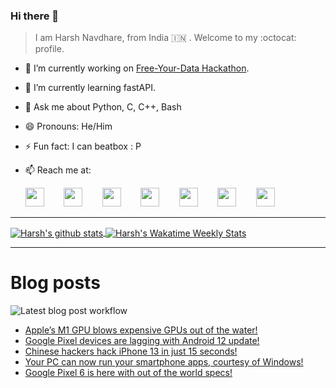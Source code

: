 ### Hi there 👋

> I am Harsh Navdhare, from India :india: . Welcome to my :octocat: profile.

* 🔭 I’m currently working on [Free-Your-Data Hackathon](https://free-your-data.devfolio.co/).
* 🌱 I’m currently learning fastAPI.                
* 💬 Ask me about Python, C, C++, Bash
* 😄 Pronouns: He/Him
* ⚡ Fun fact: I can beatbox : P
* 📫 Reach me at: 
 

    [<img src="https://simpleicons.org/icons/instagram.svg" width="30">](https://www.instagram.com/plus_infinity.hn) &nbsp;&nbsp;&nbsp;&nbsp;&nbsp;&nbsp;
    [<img src="https://simpleicons.org/icons/facebook.svg" width="30">](https://www.facebook.com/harsh.navdhare.infinity) &nbsp;&nbsp;&nbsp;&nbsp;&nbsp;&nbsp; 
    [<img src="https://simpleicons.org/icons/twitter.svg" width="30">](https://twitter.com/hnavdhare) &nbsp;&nbsp;&nbsp;&nbsp;&nbsp;&nbsp; 
    [<img src="https://simpleicons.org/icons/xdadevelopers.svg" width="30">](https://forum.xda-developers.com/member.php?u=8122486) &nbsp;&nbsp;&nbsp;&nbsp;&nbsp;&nbsp; 
    [<img src="https://simpleicons.org/icons/telegram.svg" width="30">](https://t.me/infinitEplus) &nbsp;&nbsp;&nbsp;&nbsp;&nbsp;&nbsp;
    [<img src="https://simpleicons.org/icons/snapchat.svg" width="30">](https://www.snapchat.com/add/plus.infinity) &nbsp;&nbsp;&nbsp;&nbsp;&nbsp;&nbsp; 
    [<img src="https://simpleicons.org/icons/gmail.svg" width="30">](mailto:navdhareharsh2001@gmail.com)
 
<hr>

<a href="https://github.com/infinity-plus/github-readme-stats">
  <img align="center" src="https://github-readme-stats-infinity-plus.vercel.app/api?username=infinity-plus&show_icons=true&count_private=true&theme=dark&include_all_commits=true", alt="Harsh's github stats" />
</a>

<a href="https://wakatime.com/@infinity_plus">
  <img align="center" src="https://github-readme-stats-infinity-plus.vercel.app/api/wakatime?username=infinity_plus&theme=dark&custom_title=Wakatime%20Weekly%20Stats", alt="Harsh's Wakatime Weekly Stats" />
</a>

<hr>

# Blog posts

![Latest blog post workflow](https://github.com/infinity-plus/infinity-plus/workflows/Latest%20blog%20post%20workflow/badge.svg)

<!-- BLOG-POST-LIST:START -->
- [Apple’s M1 GPU blows expensive GPUs out of the water!](https://spadebee.com/2021/10/25/apples-m1-gpu-blows-expensive-gpus-out-of-the-water/?utm_source=rss&utm_medium=rss&utm_campaign=apples-m1-gpu-blows-expensive-gpus-out-of-the-water)
- [Google Pixel devices are lagging with Android 12 update!](https://spadebee.com/2021/10/23/google-pixel-devices-are-lagging-with-android-12-update/?utm_source=rss&utm_medium=rss&utm_campaign=google-pixel-devices-are-lagging-with-android-12-update)
- [Chinese hackers hack iPhone 13 in just 15 seconds!](https://spadebee.com/2021/10/22/chinese-hackers-hack-iphone-13-in-just-15-seconds/?utm_source=rss&utm_medium=rss&utm_campaign=chinese-hackers-hack-iphone-13-in-just-15-seconds)
- [Your PC can now run your smartphone apps, courtesy of Windows!](https://spadebee.com/2021/10/21/your-pc-can-now-run-your-smartphone-apps-courtesy-of-windows/?utm_source=rss&utm_medium=rss&utm_campaign=your-pc-can-now-run-your-smartphone-apps-courtesy-of-windows)
- [Google Pixel 6 is here with out of the world specs!](https://spadebee.com/2021/10/19/google-pixel-6-is-here-with-out-of-the-world-specs/?utm_source=rss&utm_medium=rss&utm_campaign=google-pixel-6-is-here-with-out-of-the-world-specs)
<!-- BLOG-POST-LIST:END -->
